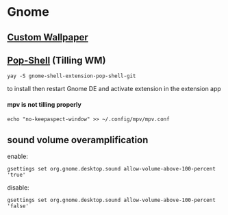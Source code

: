 # Gnome

## [Custom Wallpaper](https://www.debugpoint.com/custom-light-dark-wallpaper-gnome/)

## [Pop-Shell](https://www.bing.com/search?&q=pop+shell+shorcuts) (Tilling WM)
```
yay -S gnome-shell-extension-pop-shell-git
```
to install then restart Gnome DE and activate extension in the extension app
#### mpv is not tilling properly

```
echo "no-keepaspect-window" >> ~/.config/mpv/mpv.conf
```

## sound volume overamplification
enable:
```
gsettings set org.gnome.desktop.sound allow-volume-above-100-percent 'true' 
```
disable:
```
gsettings set org.gnome.desktop.sound allow-volume-above-100-percent 'false' 
```

